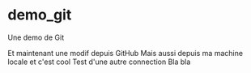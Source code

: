 demo_git
========

Une demo de Git

Et maintenant une modif depuis GitHub
Mais aussi depuis ma machine locale et c'est cool
Test d'une autre connection
Bla bla
